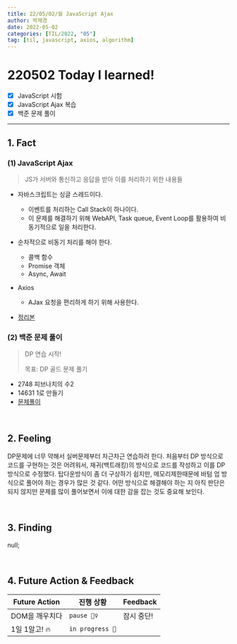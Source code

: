 ```yaml
---
title: 22/05/02/월 JavaScript Ajax 
author: 박재경
date: 2022-05-02
categories: [TIL/2022, "05"]
tag: [til, javascript, axios, algorithm]
---
```


# 220502 Today I learned!

- [x] JavaScript 시험
- [x] JavaScript Ajax 복습
- [x] 백준 문제 풀이 

---

## 1. Fact 

### (1) JavaScript Ajax 

> JS가 서버와 통신하고 응답을 받아 이를 처리하기 위한 내용들

- 자바스크립트는 싱글 스레드이다.
  -  이벤트를 처리하는 Call Stack이 하나이다.
  - 이 문제를 해결하기 위해 WebAPI, Task queue, Event Loop를 활용하여 비동기적으로 일을 처리한다. 
- 순차적으로 비동기 처리를 해야 한다.
  - 콜백 함수 
  - Promise 객체
  - Async, Await 
- Axios
  - AJax 요청을 편리하게 하기 위해 사용한다.

- [정리본](https://github.com/JaeKP/Study/blob/master/web/JS/JavaScript_Ajax.md)



### (2) 백준 문제 풀이

> DP 연습 시작! 
>
> 목표: DP 골드 문제 풀기

- 2748 피브나치의 수2
- 14631 1로 만들기
- [문제풀이](https://github.com/JaeKP/Study/tree/master/algorithm/1%EC%9D%BC1%EC%95%8C%EA%B3%A0/05%EC%9B%94/0502) 

<br>

## 2. Feeling

DP문제에 너무 약해서 실버문제부터 차근차근 연습하려 한다. 처음부터 DP 방식으로 코드를 구현하는 것은 어려워서, 재귀(백트래킹)의 방식으로 코드를 작성하고 이를  DP방식으로 수정했다. 탑다운방식이 좀 더 구상하기 쉽지만, 메모리제한때문에 바텀 업 방식으로 풀어야 하는 경우가 많은 것 같다. 어떤 방식으로 해결해야 하는 지 아직 판단은 되지 않지만 문제를 많이 풀어보면서 이에 대한 감을 잡는 것도 중요해 보인다. 

<br>

## 3. Finding 

null;

<br>

## 4. Future Action & Feedback

| Future Action  | 진행 상황       | Feedback   |
| -------------- | --------------- | ---------- |
| DOM을 깨우치다 | `pause 🤦‍♀️`      | 잠시 중단! |
| 1일 1알고! 🔥   | `in progress 🚀` |            |

<br>
